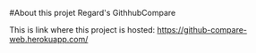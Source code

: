 #About this projet
Regard's GithhubCompare 

This is link where this project is hosted:
        https://github-compare-web.herokuapp.com/
        
